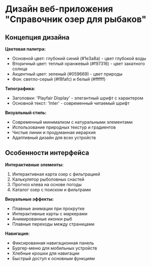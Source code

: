 # Дизайн веб-приложения "Справочник озер для рыбаков"

## Концепция дизайна

**Цветовая палитра:**
- Основной цвет: глубокий синий (#1e3a8a) - цвет глубокой воды
- Вторичный цвет: теплый оранжевый (#f97316) - цвет закатного солнца
- Акцентный цвет: зеленый (#059669) - цвет природы
- Фон: светло-серый (#f8fafc) и белый (#ffffff)

**Типографика:**
- Заголовки: 'Playfair Display' - элегантный шрифт с характером
- Основной текст: 'Inter' - современный читаемый шрифт

**Визуальный стиль:**
- Современный минимализм с натуральными элементами
- Использование природных текстур и градиентов
- Чистые линии и продуманная иерархия
- Адаптивный дизайн для всех устройств

## Особенности интерфейса

**Интерактивные элементы:**
1. Интерактивная карта озер с фильтрацией
2. Калькулятор рыболовных снастей
3. Прогноз клева на основе погоды
4. Каталог озер с поиском и фильтрами

**Визуальные эффекты:**
- Плавные анимации при прокрутке
- Интерактивные карты с маркерами
- Анимированные иконки рыб
- Плавные переходы между страницами

**Навигация:**
- Фиксированная навигационная панель
- Бургер-меню для мобильных устройств
- Хлебные крошки для навигации
- Быстрый доступ к основным функциям